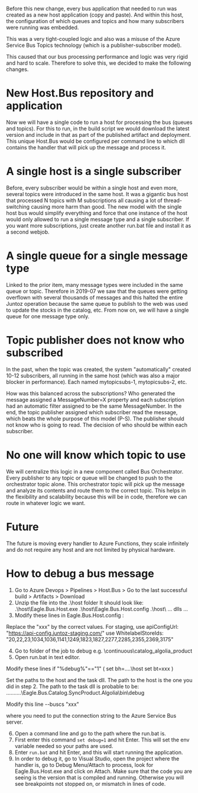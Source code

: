 Before this new change, every bus application that needed to run was created as a new host application (copy and paste). And within this host, the configuration of which queues and topics and how many subscribers were running was embedded.

This was a very tight-coupled logic and also was a misuse of the Azure Service Bus Topics technology (which is a publisher-subscriber model).

This caused that our bus processing performance and logic was very rigid and hard to scale. Therefore to solve this, we decided to make the following changes.

# New Host.Bus repository and application
Now we will have a single code to run a host for processing the bus (queues and topics). For this to run, in the build script we would download the latest version and include in that as part of the published artifact and deployment. This unique Host.Bus would be configured per command line to which dll contains the handler that will pick up the message and process it.

# A single host is a single subscriber
Before, every subscriber would be within a single host and even more, several topics were introduced in the same host. It was a gigantic bus host that processed N topics with M subscriptions all causing a lot of thread-switching causing more harm than good.
The new model with the single host bus would simplify everything and force that one instance of the host would only allowed to run a single message type and a single subscriber.
If you want more subscriptions, just create another run.bat file and install it as a second webjob.

# A single queue for a single message type
Linked to the prior item, many message types were included in the same queue or topic. Therefore in 2019-07 we saw that the queues were getting overflown with several thousands of messages and this halted the entire Juntoz operation because the same queue to publish to the web was used to update the stocks in the catalog, etc. From now on, we will have a single queue for one message type only.

# Topic publisher does not know who subscribed
In the past, when the topic was created, the system "automatically" created 10-12 subscribers, all running in the same host (which was also a major blocker in performance). Each named mytopicsubs-1, mytopicsubs-2, etc.

How was this balanced across the subscriptions? Who generated the message assigned a MessageNumber=X property and each subscription had an automatic filter assigned to be the same MessageNumber.
In the end, the topic publisher assigned which subscriber read the message, which beats the whole purpose of this model (P-S). The publisher should not know who is going to read. The decision of who should be within each subscriber.

# No one will know which topic to use
We will centralize this logic in a new component called Bus Orchestrator. Every publisher to any topic or queue will be changed to push to the orchestrator topic alone.
This orchestrator topic will pick up the message and analyze its contents and route them to the correct topic.
This helps in the flexibility and scalability because this will be in code, therefore we can route in whatever logic we want.

# Future
The future is moving every handler to Azure Functions, they scale infinitely and do not require any host and are not limited by physical hardware.

# How to debug a bus message
1. Go to Azure Devops > Pipelines > Host.Bus > Go to the last successful build > Artifacts > Download
2. Unzip the file into the .\host folder
It should look like:
.\host\Eagle.Bus.Host.exe
.\host\Eagle.Bus.Host.config
.\host\ ... dlls ...
3. Modify these lines in Eagle.Bus.Host.config :
    <add key="apiConfigUrl" value="xxx" />
    <add key="WhitelabelStoreIds" value="xxx" />

Replace the "xxx" by the correct values.
For staging,
use apiConfigUrl: "https://api-config.juntoz-staging.com/"
use WhitelabelStoreIds: "20,22,23,1034,1036,1141,1249,1823,1827,2277,2285,2355,2369,3175"

4. Go to folder of the job to debug e.g. \continuous\catalog_algolia_product
5. Open run.bat in text editor.

Modify these lines
if "%debug%"=="1" (
set bh=..\..\host
set bt=xxx
)

Set the paths to the host and the task dll.
The path to the host is the one you did in step 2.
The path to the task dll is probable to be: ..\..\..\..\..\Eagle.Bus.Catalog.SyncProduct.Algolia\bin\debug

Modify this line
--buscs "xxx"

where you need to put the connection string to the Azure Service Bus server.

6. Open a command line and go to the path where the run.bat is.
7. First enter this command `set debug=1` and hit Enter. This will set the env variable needed so your paths are used.
8. Enter `run.bat` and hit Enter, and this will start running the application.
9. In order to debug it, go to Visual Studio, open the project where the handler is, go to Debug Menu/Attach to process, look for Eagle.Bus.Host.exe and click on Attach. Make sure that the code you are seeing is the version that is compiled and running. Otherwise you will see breakpoints not stopped on, or mismatch in lines of code.
